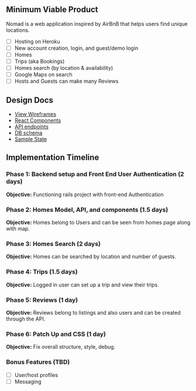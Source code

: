 ## Minimum Viable Product

Nomad is a web application inspired by AirBnB that helps users find unique locations.

- [ ] Hosting on Heroku
- [ ] New account creation, login, and guest/demo login
- [ ] Homes
- [ ] Trips (aka Bookings)
- [ ] Homes search (by location & availability)
- [ ] Google Maps on search
- [ ] Hosts and Guests can make many Reviews

## Design Docs

* [View Wireframes][wireframes]
* [React Components][components]
* [API endpoints][api-endpoints]
* [DB schema][schema]
* [Sample State][sample-state]

[wireframes]: /docs/wireframes
[components]: /docs/component-hierarchy.md
[api-endpoints]: /docs/api-endpoints.md
[schema]: /docs/schema.md
[sample-state]: /docs/sample-state.md

## Implementation Timeline

### Phase 1: Backend setup and Front End User Authentication (2 days)

**Objective:** Functioning rails project with front-end Authentication

### Phase 2: Homes Model, API, and components (1.5 days)

**Objective:** Homes belong to Users and can be seen from homes page along with map.

### Phase 3: Homes Search (2 days)

**Objective:** Homes can be searched by location and number of guests.

### Phase 4: Trips (1.5 days)

**Objective:** Logged in user can set up a trip and view their trips.

### Phase 5: Reviews (1 day)

**Objective:** Reviews belong to listings and also users and can be created through the API.

### Phase 6: Patch Up and CSS (1 day)

**Objective:** Fix overall structure, style, debug.

### Bonus Features (TBD)

- [ ] User/host profiles
- [ ] Messaging

